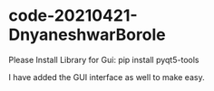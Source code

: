 # code-20210421-DnyaneshwarBorole
Please Install Library for Gui:
pip install pyqt5-tools

I have added the GUI interface as well to make easy.
